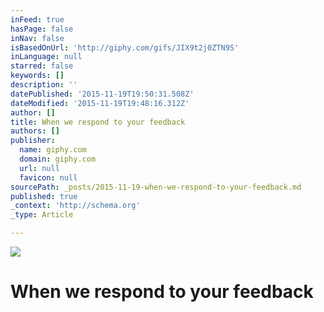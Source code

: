 ```yaml
---
inFeed: true
hasPage: false
inNav: false
isBasedOnUrl: 'http://giphy.com/gifs/JIX9t2j0ZTN9S'
inLanguage: null
starred: false
keywords: []
description: ''
datePublished: '2015-11-19T19:50:31.508Z'
dateModified: '2015-11-19T19:48:16.312Z'
author: []
title: When we respond to your feedback
authors: []
publisher:
  name: giphy.com
  domain: giphy.com
  url: null
  favicon: null
sourcePath: _posts/2015-11-19-when-we-respond-to-your-feedback.md
published: true
_context: 'http://schema.org'
_type: Article

---
```

![](https://media.giphy.com/media/JIX9t2j0ZTN9S/giphy.gif)

# When we respond to your feedback